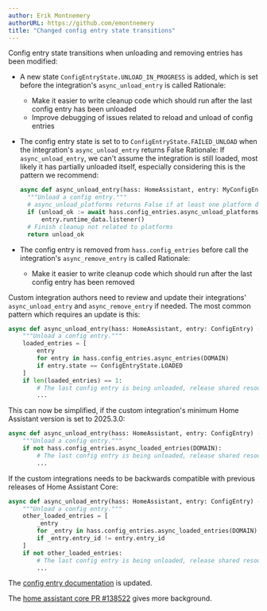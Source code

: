 ```yaml
---
author: Erik Montnemery
authorURL: https://github.com/emontnemery
title: "Changed config entry state transitions"
---
```


Config entry state transitions when unloading and removing entries has been modified:

- A new state `ConfigEntryState.UNLOAD_IN_PROGRESS` is added, which is set before the integration's `async_unload_entry` is called
  Rationale:
    - Make it easier to write cleanup code which should run after the last config entry has been unloaded
    - Improve debugging of issues related to reload and unload of config entries

- The config entry state is set to to `ConfigEntryState.FAILED_UNLOAD` when the integration's `async_unload_entry` returns False
  Rationale: If `async_unload_entry`, we can't assume the integration is still loaded, most likely it has partially unloaded itself, especially considering this is the pattern we recommend:
  ```py
  async def async_unload_entry(hass: HomeAssistant, entry: MyConfigEntry) -> bool:
    """Unload a config entry."""
    # async_unload_platforms returns False if at least one platform did not unload
    if (unload_ok := await hass.config_entries.async_unload_platforms(entry, PLATFORMS))
        entry.runtime_data.listener()
    # Finish cleanup not related to platforms
    return unload_ok
    ```

- The config entry is removed from `hass.config_entries` before call the integration's `async_remove_entry` is called
  Rationale:
    - Make it easier to write cleanup code which should run after the last config entry has been removed

Custom integration authors need to review and update their integrations' `async_unload_entry` and `async_remove_entry` if needed.
The most common pattern which requires an update is this:

```python
async def async_unload_entry(hass: HomeAssistant, entry: ConfigEntry) -> bool:
    """Unload a config entry."""
    loaded_entries = [
        entry
        for entry in hass.config_entries.async_entries(DOMAIN)
        if entry.state == ConfigEntryState.LOADED
    ]
    if len(loaded_entries) == 1:
        # The last config entry is being unloaded, release shared resources, unregister services etc.
        ...
```

This can now be simplified, if the custom integration's minimum Home Assistant version is set to 2025.3.0:
```python
async def async_unload_entry(hass: HomeAssistant, entry: ConfigEntry) -> bool:
    """Unload a config entry."""
    if not hass.config_entries.async_loaded_entries(DOMAIN):
        # The last config entry is being unloaded, release shared resources, unregister services etc.
        ...
```


If the custom integrations needs to be backwards compatible with previous releases of Home Assistant Core:
```python
async def async_unload_entry(hass: HomeAssistant, entry: ConfigEntry) -> bool:
    """Unload a config entry."""
    other_loaded_entries = [
        _entry
        for _entry in hass.config_entries.async_loaded_entries(DOMAIN)
        if _entry.entry_id != entry.entry_id
    ]
    if not other_loaded_entries:
        # The last config entry is being unloaded, release shared resources, unregister services etc.
        ...
```

The [config entry documentation](docs/config_entries_index) is updated.

The [home assistant core PR #138522](https://github.com/home-assistant/core/pull/138522) gives more background.
